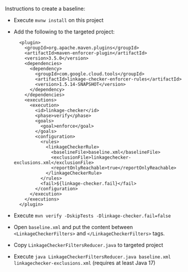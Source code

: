 Instructions to create a baseline:

* Execute `mvnw install` on this project

* Add the following to the targeted project:

        <plugin>
          <groupId>org.apache.maven.plugins</groupId>
          <artifactId>maven-enforcer-plugin</artifactId>
          <version>3.5.0</version>
          <dependencies>
            <dependency>
              <groupId>com.google.cloud.tools</groupId>
              <artifactId>linkage-checker-enforcer-rules</artifactId>
              <version>1.5.14-SNAPSHOT</version>
            </dependency>
          </dependencies>
          <executions>
            <execution>
              <id>linkage-checker</id>
              <phase>verify</phase>
              <goals>
                <goal>enforce</goal>
              </goals>
              <configuration>
                <rules>
                  <linkageCheckerRule>
                    <baselineFile>baseline.xml</baselineFile>
                    <exclusionFile>linkagechecker-exclusions.xml</exclusionFile>
                    <reportOnlyReachable>true</reportOnlyReachable>
                  </linkageCheckerRule>
                </rules>
                <fail>${linkage-checker.fail}</fail>
              </configuration>
            </execution>
          </executions>
        </plugin>
* Execute `mvn verify -DskipTests -Dlinkage-checker.fail=false`
* Open `baseline.xml` and put the content between `<LinkageCheckerFilters>` and `</LinkageCheckerFilters>` tags.
* Copy `LinkageCheckerFiltersReducer.java` to targeted project
* Execute `java LinkageCheckerFiltersReducer.java baseline.xml linkagechecker-exclusions.xml` (requires at least Java 17)
